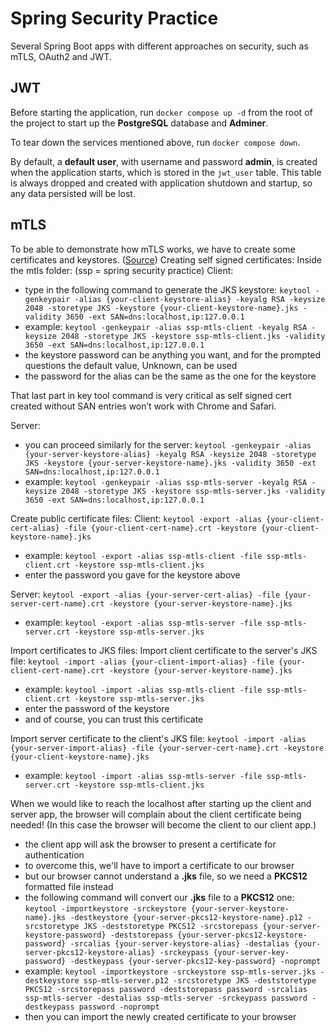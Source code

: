 # Spring Security Practice
Several Spring Boot apps with different approaches on security, such as mTLS, OAuth2 and JWT.

## JWT

Before starting the application, run `docker compose up -d` from the root of the project to start up the **PostgreSQL** database and **Adminer**.

To tear down the services mentioned above, run `docker compose down`.

By default, a **default user**, with username and password **admin**, is created when the application starts, which is stored in the `jwt_user` table. This table is always dropped and created with application shutdown and startup, so any data persisted will be lost.

## mTLS
To be able to demonstrate how mTLS works, we have to create some certificates and keystores. ([Source](https://medium.com/@niral22/2-way-ssl-with-spring-boot-microservices-2c97c974e83))
Creating self signed certificates:
Inside the mtls folder: (ssp = spring security practice)
Client:
- type in the following command to generate the JKS keystore:
  `keytool -genkeypair -alias {your-client-keystore-alias} -keyalg RSA -keysize 2048 -storetype JKS -keystore {your-client-keystore-name}.jks -validity 3650 -ext SAN=dns:localhost,ip:127.0.0.1`
- example: 
  `keytool -genkeypair -alias ssp-mtls-client -keyalg RSA -keysize 2048 -storetype JKS -keystore ssp-mtls-client.jks -validity 3650 -ext SAN=dns:localhost,ip:127.0.0.1`
- the keystore password can be anything you want, and for the prompted questions the default value, Unknown, can be used
- the password for the alias can be the same as the one for the keystore

That last part in key tool command is very critical as self signed cert created without SAN entries won’t work with Chrome and Safari.

Server:
- you can proceed similarly for the server:
  `keytool -genkeypair -alias {your-server-keystore-alias} -keyalg RSA -keysize 2048 -storetype JKS -keystore {your-server-keystore-name}.jks -validity 3650 -ext SAN=dns:localhost,ip:127.0.0.1`
- example:
  `keytool -genkeypair -alias ssp-mtls-server -keyalg RSA -keysize 2048 -storetype JKS -keystore ssp-mtls-server.jks -validity 3650 -ext SAN=dns:localhost,ip:127.0.0.1`

Create public certificate files:
Client:
  `keytool -export -alias {your-client-cert-alias} -file {your-client-cert-name}.crt -keystore {your-client-keystore-name}.jks`
- example:
  `keytool -export -alias ssp-mtls-client -file ssp-mtls-client.crt -keystore ssp-mtls-client.jks`
- enter the password you gave for the keystore above

Server:
  `keytool -export -alias {your-server-cert-alias} -file {your-server-cert-name}.crt -keystore {your-server-keystore-name}.jks`
- example:
  `keytool -export -alias ssp-mtls-server -file ssp-mtls-server.crt -keystore ssp-mtls-server.jks`

Import certificates to JKS files:
Import client certificate to the server's JKS file:
  `keytool -import -alias {your-client-import-alias} -file {your-client-cert-name}.crt -keystore {your-server-keystore-name}.jks`
- example:
  `keytool -import -alias ssp-mtls-client -file ssp-mtls-client.crt -keystore ssp-mtls-server.jks`
- enter the password of the keystore
- and of course, you can trust this certificate

Import server certificate to the client's JKS file:
  `keytool -import -alias {your-server-import-alias} -file {your-server-cert-name}.crt -keystore {your-client-keystore-name}.jks`
- example:
  `keytool -import -alias ssp-mtls-server -file ssp-mtls-server.crt -keystore ssp-mtls-client.jks`

When we would like to reach the localhost after starting up the client and server app, the browser will complain about the client certificate being needed! (In this case the browser will become the client to our client app.)
- the client app will ask the browser to present a certificate for authentication
- to overcome this, we'll have to import a certificate to our browser
- but our browser cannot understand a **.jks** file, so we need a **PKCS12** formatted file instead
- the following command will convert our **.jks** file to a **PKCS12** one:
  `keytool -importkeystore -srckeystore {your-server-keystore-name}.jks -destkeystore {your-server-pkcs12-keystore-name}.p12 -srcstoretype JKS -deststoretype PKCS12 -srcstorepass {your-server-keystore-password} -deststorepass {your-server-pkcs12-keystore-password} -srcalias {your-server-keystore-alias} -destalias {your-server-pkcs12-keystore-alias} -srckeypass {your-server-key-password} -destkeypass {your-server-pkcs12-key-password} -noprompt`
- example:
  `keytool -importkeystore -srckeystore ssp-mtls-server.jks -destkeystore ssp-mtls-server.p12 -srcstoretype JKS -deststoretype PKCS12 -srcstorepass password -deststorepass password -srcalias ssp-mtls-server -destalias ssp-mtls-server -srckeypass password -destkeypass password -noprompt`
- then you can import the newly created certificate to your browser